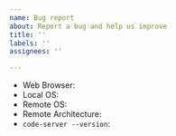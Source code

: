 ```yaml
---
name: Bug report
about: Report a bug and help us improve
title: ''
labels: ''
assignees: ''

---
```


<!--
Please see https://github.com/cdr/code-server/blob/master/doc/FAQ.md#how-do-i-debug-issues-with-code-server
and include any logging information relevant to the issue.

Please search for existing issues before filing.

If you can reproduce the issue on vanilla VS Code,
please file the issue at the VS Code repository instead.

Provide screenshots if applicable.

Please fill in the issue template and try to be as detailed
and clear as possible!
-->

- Web Browser:
- Local OS:
- Remote OS:
- Remote Architecture:
- `code-server --version`:
